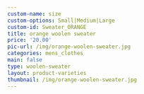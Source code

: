 ```yaml
---
custom-name: size
custom-options: Small|Medium|Large
custom-id: Sweater_ORANGE
title: orange woolen sweater
price: '20.00'
pic-url: /img/orange-woolen-sweater.jpg
categories: mens_clothes
main: false
type: woolen-sweater
layout: product-varieties
thumbnail: /img/orange-woolen-sweater.jpg
---
```

